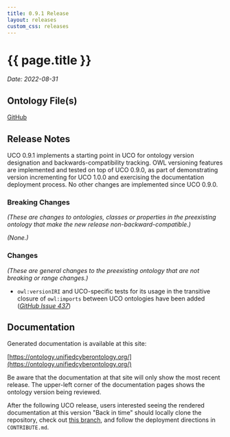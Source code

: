 ```yaml
---
title: 0.9.1 Release
layout: releases
custom_css: releases
---
```


# {{ page.title }}

*Date: 2022-08-31*


## Ontology File(s)

[GitHub](https://github.com/ucoProject/UCO/releases/tag/0.9.1)


## Release Notes

UCO 0.9.1 implements a starting point in UCO for ontology version designation and backwards-compatibility tracking.  OWL versioning features are implemented and tested on top of UCO 0.9.0, as part of demonstrating version incrementing for UCO 1.0.0 and exercising the documentation deployment process.  No other changes are implemented since UCO 0.9.0.


### Breaking Changes
*(These are changes to ontologies, classes or properties in the preexisting ontology that make the new release non-backward-compatible.)*

*(None.)*


### Changes
*(These are general changes to the preexisting ontology that are not breaking or range changes.)*

* `owl:versionIRI` and UCO-specific tests for its usage in the transitive closure of `owl:imports` between UCO ontologies have been added  ([*GitHub Issue 437*](https://github.com/ucoProject/UCO/issues/437))


## Documentation

Generated documentation is available at this site:

[https://ontology.unifiedcyberontology.org/](https://ontology.unifiedcyberontology.org/)

Be aware that the documentation at that site will only show the most recent release.  The upper-left corner of the documentation pages shows the ontology version being reviewed.

After the following UCO release, users interested seeing the rendered documentation at this version "Back in time" should locally clone the repository, check out [this branch](https://github.com/ucoProject/ontology.unifiedcyberontology.org/tree/archive/release-0.9.1), and follow the deployment directions in `CONTRIBUTE.md`.
